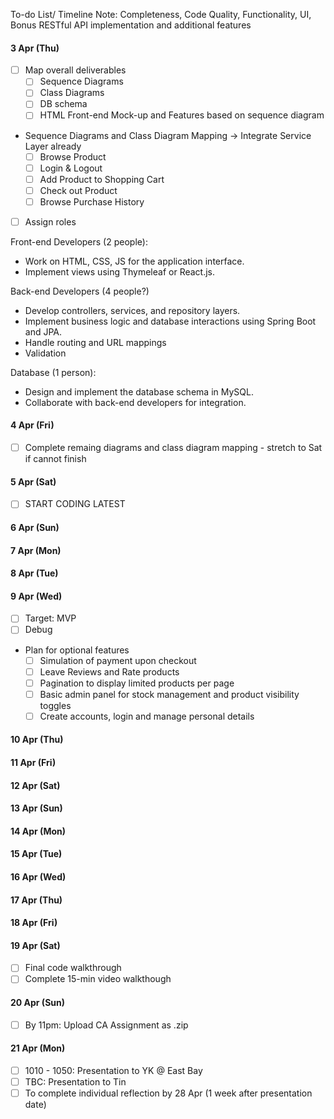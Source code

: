 To-do List/ Timeline
Note: Completeness, Code Quality, Functionality, UI, Bonus RESTful API implementation and additional features

#### 3 Apr (Thu)
- [ ] Map overall deliverables
  - [ ] Sequence Diagrams
  - [ ] Class Diagrams
  - [ ] DB schema
  - [ ] HTML Front-end Mock-up and Features based on sequence diagram
        
- Sequence Diagrams and Class Diagram Mapping -> Integrate Service Layer already
  - [ ] Browse Product
  - [ ] Login & Logout
  - [ ] Add Product to Shopping Cart
  - [ ] Check out Product
  - [ ] Browse Purchase History

- [ ] Assign roles

Front-end Developers (2 people):
- Work on HTML, CSS, JS for the application interface.
- Implement views using Thymeleaf or React.js.
 
Back-end Developers (4 people?)
- Develop controllers, services, and repository layers.
- Implement business logic and database interactions using Spring Boot and JPA.
- Handle routing and URL mappings
- Validation

Database (1 person):
- Design and implement the database schema in MySQL.
- Collaborate with back-end developers for integration.

#### 4 Apr (Fri)
- [ ] Complete remaing diagrams and class diagram mapping - stretch to Sat if cannot finish
  
#### 5 Apr (Sat)
- [ ] START CODING LATEST

#### 6 Apr (Sun)

#### 7 Apr (Mon)

#### 8 Apr (Tue)

#### 9 Apr (Wed)
- [ ] Target: MVP
- [ ] Debug
- Plan for optional features
  - [ ] Simulation of payment upon checkout
  - [ ] Leave Reviews and Rate products
  - [ ] Pagination to display limited products per page
  - [ ] Basic admin panel for stock management and product visibility toggles
  - [ ] Create accounts, login and manage personal details
        
#### 10 Apr (Thu)

#### 11 Apr (Fri)

#### 12 Apr (Sat)

#### 13 Apr (Sun)

#### 14 Apr (Mon)

#### 15 Apr (Tue)

#### 16 Apr (Wed)

#### 17 Apr (Thu) 

#### 18 Apr (Fri)

#### 19 Apr (Sat)
- [ ] Final code walkthrough
- [ ] Complete 15-min video walkthough
      
#### 20 Apr (Sun)
- [ ] By 11pm: Upload CA Assignment as .zip

#### 21 Apr (Mon)
- [ ] 1010 - 1050: Presentation to YK @ East Bay
- [ ] TBC: Presentation to Tin
- [ ] To complete individual reflection by 28 Apr (1 week after presentation date)
